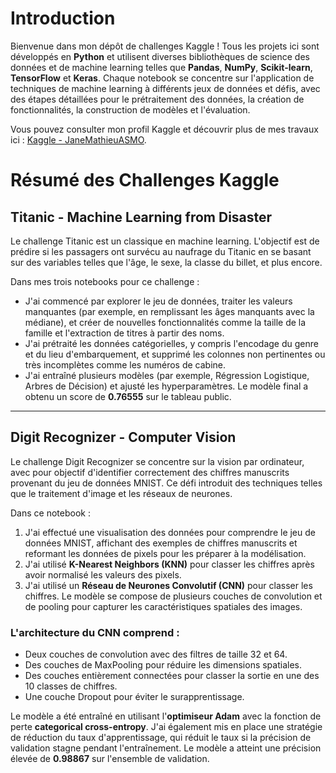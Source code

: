 # Introduction

Bienvenue dans mon dépôt de challenges Kaggle ! Tous les projets ici sont développés en **Python** et utilisent diverses bibliothèques de science des données et de machine learning telles que **Pandas**, **NumPy**, **Scikit-learn**, **TensorFlow** et **Keras**. Chaque notebook se concentre sur l'application de techniques de machine learning à différents jeux de données et défis, avec des étapes détaillées pour le prétraitement des données, la création de fonctionnalités, la construction de modèles et l'évaluation.

Vous pouvez consulter mon profil Kaggle et découvrir plus de mes travaux ici : [Kaggle - JaneMathieuASMO](https://www.kaggle.com/janemathieuasmo).

# Résumé des Challenges Kaggle

## Titanic - Machine Learning from Disaster
Le challenge Titanic est un classique en machine learning. L'objectif est de prédire si les passagers ont survécu au naufrage du Titanic en se basant sur des variables telles que l'âge, le sexe, la classe du billet, et plus encore.

Dans mes trois notebooks pour ce challenge :

- J'ai commencé par explorer le jeu de données, traiter les valeurs manquantes (par exemple, en remplissant les âges manquants avec la médiane), et créer de nouvelles fonctionnalités comme la taille de la famille et l'extraction de titres à partir des noms.
- J'ai prétraité les données catégorielles, y compris l'encodage du genre et du lieu d'embarquement, et supprimé les colonnes non pertinentes ou très incomplètes comme les numéros de cabine.
- J'ai entraîné plusieurs modèles (par exemple, Régression Logistique, Arbres de Décision) et ajusté les hyperparamètres. Le modèle final a obtenu un score de **0.76555** sur le tableau public.

---

## Digit Recognizer - Computer Vision
Le challenge Digit Recognizer se concentre sur la vision par ordinateur, avec pour objectif d'identifier correctement des chiffres manuscrits provenant du jeu de données MNIST. Ce défi introduit des techniques telles que le traitement d'image et les réseaux de neurones.

Dans ce notebook :

1. J'ai effectué une visualisation des données pour comprendre le jeu de données MNIST, affichant des exemples de chiffres manuscrits et reformant les données de pixels pour les préparer à la modélisation.
2. J'ai utilisé **K-Nearest Neighbors (KNN)** pour classer les chiffres après avoir normalisé les valeurs des pixels.
3. J'ai utilisé un **Réseau de Neurones Convolutif (CNN)** pour classer les chiffres. Le modèle se compose de plusieurs couches de convolution et de pooling pour capturer les caractéristiques spatiales des images.

### L'architecture du CNN comprend :
- Deux couches de convolution avec des filtres de taille 32 et 64.
- Des couches de MaxPooling pour réduire les dimensions spatiales.
- Des couches entièrement connectées pour classer la sortie en une des 10 classes de chiffres.
- Une couche Dropout pour éviter le surapprentissage.

Le modèle a été entraîné en utilisant l'**optimiseur Adam** avec la fonction de perte **categorical cross-entropy**. J'ai également mis en place une stratégie de réduction du taux d'apprentissage, qui réduit le taux si la précision de validation stagne pendant l'entraînement. Le modèle a atteint une précision élevée de **0.98867** sur l'ensemble de validation.
